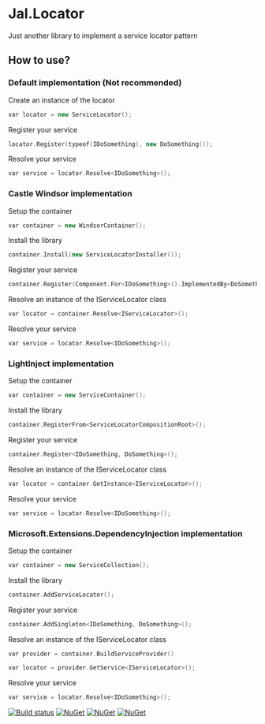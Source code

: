 # Jal.Locator
Just another library to implement a service locator pattern

## How to use?

### Default implementation (Not recommended)

Create an instance of the locator
```c++
var locator = new ServiceLocator();
```
Register your service
```c++
locator.Register(typeof(IDoSomething), new DoSomething());
```   
Resolve your service
```c++
var service = locator.Resolve<IDoSomething>();
```
### Castle Windsor implementation

Setup the container
```c++
var container = new WindsorContainer();
```
Install the library
```c++
container.Install(new ServiceLocatorInstaller());
```
Register your service
```c++
container.Register(Component.For<IDoSomething>().ImplementedBy<DoSomething>());
```			
Resolve an instance of the IServiceLocator class
```c++
var locator = container.Resolve<IServiceLocator>();
```
Resolve your service
```c++
var service = locator.Resolve<IDoSomething>();
```
### LightInject implementation

Setup the container
```c++
var container = new ServiceContainer();
```
Install the library
```c++
container.RegisterFrom<ServiceLocatorCompositionRoot>();
```
Register your service
```c++
container.Register<IDoSomething, DoSomething>();
```			
Resolve an instance of the IServiceLocator class
```c++
var locator = container.GetInstance<IServiceLocator>();
```
Resolve your service
```c++
var service = locator.Resolve<IDoSomething>();
```
### Microsoft.Extensions.DependencyInjection implementation

Setup the container
```c++
var container = new ServiceCollection();
```
Install the library
```c++
container.AddServiceLocator();
```
Register your service
```c++
container.AddSingleton<IDoSomething, DoSomething>();
```			
Resolve an instance of the IServiceLocator class
```c++
var provider = container.BuildServiceProvider()

var locator = provider.GetService<IServiceLocator>();
```
Resolve your service
```c++
var service = locator.Resolve<IDoSomething>();
```

[![Build status](https://ci.appveyor.com/api/projects/status/9iysp7cav79otj2n?svg=true)](https://ci.appveyor.com/project/raulnq/jal-locator)
[![NuGet](https://img.shields.io/nuget/v/Jal.Locator.svg)](https://www.nuget.org/packages/Jal.Locator) 
[![NuGet](https://img.shields.io/nuget/v/Jal.Locator.CastleWindsor.svg)](https://www.nuget.org/packages/Jal.Locator.CastleWindsor)
[![NuGet](https://img.shields.io/nuget/v/Jal.Locator.LightInject.svg)](https://www.nuget.org/packages/Jal.Locator.LightInject)
